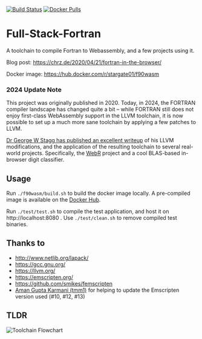 [![Build Status](https://drone-github.chrz.de/api/badges/StarGate01/Full-Stack-Fortran/status.svg)](https://drone-github.chrz.de/StarGate01/Full-Stack-Fortran)
[![Docker Pulls](https://img.shields.io/docker/pulls/stargate01/f90wasm)](https://hub.docker.com/r/stargate01/f90wasm)

# Full-Stack-Fortran

A toolchain to compile Fortran to Webassembly, and a few projects using it.

Blog post: https://chrz.de/2020/04/21/fortran-in-the-browser/

Docker image: https://hub.docker.com/r/stargate01/f90wasm

### 2024 Update Note

This project was originally published in 2020. Today, in 2024, the FORTRAN compiler landscape has changed quite a bit – while FORTRAN still does not enjoy first-class WebAssembly support in the LLVM toolchain, it is now possible to set up a much more sane toolchain by applying a few patches to LLVM.

[Dr George W Stagg has published an excellent writeup](https://gws.phd/posts/fortran_wasm/) of his LLVM modifications, and the application of the resulting toolchain to several real-world projects. Specifically, the [WebR](https://github.com/r-wasm/webr) project and a cool BLAS-based in-browser digit classifier.

## Usage

Run `./f90wasm/build.sh` to build the docker image locally. A pre-compiled image is available on the [Docker Hub](https://hub.docker.com/r/stargate01/f90wasm).

Run `./test/test.sh` to compile the test application, and host it on http://localhost:8080 . Use `./test/clean.sh` to remove compiled test binaries.

## Thanks to

 - http://www.netlib.org/lapack/
 - https://gcc.gnu.org/
 - https://llvm.org/
 - https://emscripten.org/
 - https://github.com/smikes/femscripten
 - [Aman Gupta Karmani (tmm1)](https://github.com/tmm1) for helping to update the Emscripten version used (#10, #12, #13)

 ## TLDR

 ![Toolchain Flowchart](toolchain.png)
